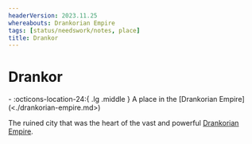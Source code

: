```yaml
---
headerVersion: 2023.11.25
whereabouts: Drankorian Empire
tags: [status/needswork/notes, place]
title: Drankor
---
```

# Drankor
<div class="grid cards ext-narrow-margin ext-one-column" markdown>
-    :octicons-location-24:{ .lg .middle } A place in the [Drankorian Empire](<./drankorian-empire.md>)  
</div>


The ruined city that was the heart of the vast and powerful [Drankorian Empire](<./drankorian-empire.md>). 


